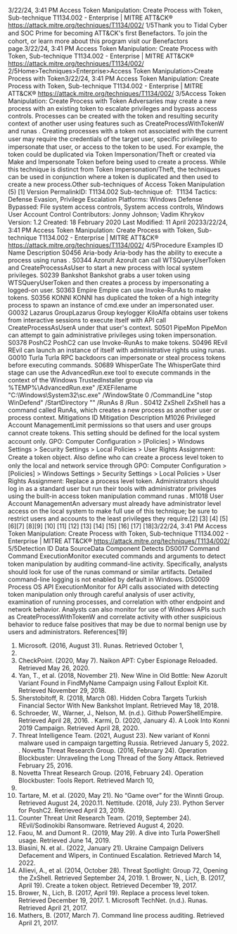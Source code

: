 3/22/24, 3:41 PM Access Token Manipulation: Create Process with Token, Sub-technique T1134.002 - Enterprise | MITRE ATT&CK®
https://attack.mitre.org/techniques/T1134/002/ 1/5Thank you to Tidal Cyber and SOC Prime for becoming ATT&CK's ﬁrst Benefactors. To join the cohort, or learn more about this program visit our
Benefactors page.3/22/24, 3:41 PM Access Token Manipulation: Create Process with Token, Sub-technique T1134.002 - Enterprise | MITRE ATT&CK®
https://attack.mitre.org/techniques/T1134/002/ 2/5Home>Techniques>Enterprise>Access Token Manipulation>Create Process with Token3/22/24, 3:41 PM Access Token Manipulation: Create Process with Token, Sub-technique T1134.002 - Enterprise | MITRE ATT&CK®
https://attack.mitre.org/techniques/T1134/002/ 3/5Access Token Manipulation: Create Process with Token
Adversaries may create a new process with an existing token to escalate privileges and bypass access controls. Processes can be created
with the token and resulting security context of another user using features such as CreateProcessWithTokenW and runas .
Creating processes with a token not associated with the current user may require the credentials of the target user, speciﬁc privileges to
impersonate that user, or access to the token to be used. For example, the token could be duplicated via Token Impersonation/Theft or
created via Make and Impersonate Token before being used to create a process.
While this technique is distinct from Token Impersonation/Theft, the techniques can be used in conjunction where a token is duplicated and
then used to create a new process.Other sub-techniques of Access Token Manipulation (5)
[1]
Version PermalinkID: T1134.002
Sub-technique of:  T1134
 
Tactics: Defense Evasion, Privilege Escalation
 
Platforms: Windows
 
Defense Bypassed: File system access controls, System access controls, Windows User Account Control
Contributors: Jonny Johnson; Vadim Khrykov
Version: 1.2
Created: 18 February 2020
Last Modiﬁed: 11 April 20233/22/24, 3:41 PM Access Token Manipulation: Create Process with Token, Sub-technique T1134.002 - Enterprise | MITRE ATT&CK®
https://attack.mitre.org/techniques/T1134/002/ 4/5Procedure Examples
ID Name Description
S0456 Aria-body Aria-body has the ability to execute a process using runas .
S0344 Azorult Azorult can call WTSQueryUserToken and CreateProcessAsUser to start a new process with local system
privileges.
S0239 Bankshot Bankshot grabs a user token using WTSQueryUserToken and then creates a process by impersonating a
logged-on user.
S0363 Empire Empire can use Invoke-RunAs to make tokens.
S0356 KONNI KONNI has duplicated the token of a high integrity process to spawn an instance of cmd.exe under an
impersonated user.
G0032 Lazarus
GroupLazarus Group keylogger KiloAlfa obtains user tokens from interactive sessions to execute itself with API call
CreateProcessAsUserA under that user's context.
S0501 PipeMon PipeMon can attempt to gain administrative privileges using token impersonation.
S0378 PoshC2 PoshC2 can use Invoke-RunAs to make tokens.
S0496 REvil REvil can launch an instance of itself with administrative rights using runas.
G0010 Turla Turla RPC backdoors can impersonate or steal process tokens before executing commands.
S0689 WhisperGate The WhisperGate third stage can use the AdvancedRun.exe tool to execute commands in the context of the
Windows TrustedInstaller group via %TEMP%\AdvancedRun.exe" /EXEFilename
"C:\Windows\System32\sc.exe" /WindowState 0 /CommandLine "stop WinDefend" /StartDirectory
"" /RunAs 8 /Run .
S0412 ZxShell ZxShell has a command called RunAs, which creates a new process as another user or process context.
Mitigations
ID Mitigation Description
M1026 Privileged
Account
ManagementLimit permissions so that users and user groups cannot create tokens. This setting should be deﬁned for
the local system account only. GPO: Computer Conﬁguration > [Policies] > Windows Settings > Security
Settings > Local Policies > User Rights Assignment: Create a token object. Also deﬁne who can create
a process level token to only the local and network service through GPO: Computer Conﬁguration >
[Policies] > Windows Settings > Security Settings > Local Policies > User Rights Assignment: Replace a
process level token.
Administrators should log in as a standard user but run their tools with administrator privileges using the
built-in access token manipulation command runas .
M1018 User Account
ManagementAn adversary must already have administrator level access on the local system to make full use of this
technique; be sure to restrict users and accounts to the least privileges they require.[2]
[3]
[4]
[5]
[6][7]
[8][9]
[10]
[11]
[12]
[13]
[14]
[15]
[16]
[17]
[18]3/22/24, 3:41 PM Access Token Manipulation: Create Process with Token, Sub-technique T1134.002 - Enterprise | MITRE ATT&CK®
https://attack.mitre.org/techniques/T1134/002/ 5/5Detection
ID Data SourceData Component Detects
DS0017 Command Command
ExecutionMonitor executed commands and arguments to detect token manipulation by auditing
command-line activity. Speciﬁcally, analysts should look for use of the runas command or
similar artifacts. Detailed command-line logging is not enabled by default in Windows.
DS0009 Process OS API
ExecutionMonitor for API calls associated with detecting token manipulation only through careful
analysis of user activity, examination of running processes, and correlation with other
endpoint and network behavior. Analysts can also monitor for use of Windows APIs such as
CreateProcessWithTokenW and correlate activity with other suspicious behavior to reduce
false positives that may be due to normal benign use by users and administrators.
References[19]
1. Microsoft. (2016, August 31). Runas. Retrieved October 1,
2021.
2. CheckPoint. (2020, May 7). Naikon APT: Cyber Espionage
Reloaded. Retrieved May 26, 2020.
3. Yan, T., et al. (2018, November 21). New Wine in Old Bottle:
New Azorult Variant Found in FindMyName Campaign using
Fallout Exploit Kit. Retrieved November 29, 2018.
4. Sherstobitoff, R. (2018, March 08). Hidden Cobra Targets
Turkish Financial Sector With New Bankshot Implant.
Retrieved May 18, 2018.
5. Schroeder, W., Warner, J., Nelson, M. (n.d.). Github
PowerShellEmpire. Retrieved April 28, 2016.
 . Karmi, D. (2020, January 4). A Look Into Konni 2019
Campaign. Retrieved April 28, 2020.
7. Threat Intelligence Team. (2021, August 23). New variant of
Konni malware used in campaign targetting Russia. Retrieved
January 5, 2022.
 . Novetta Threat Research Group. (2016, February 24).
Operation Blockbuster: Unraveling the Long Thread of the
Sony Attack. Retrieved February 25, 2016.
9. Novetta Threat Research Group. (2016, February 24).
Operation Blockbuster: Tools Report. Retrieved March 10,
2016.
10. Tartare, M. et al. (2020, May 21). No “Game over” for the
Winnti Group. Retrieved August 24, 2020.11. Nettitude. (2018, July 23). Python Server for PoshC2.
Retrieved April 23, 2019.
12. Counter Threat Unit Research Team. (2019, September 24).
REvil/Sodinokibi Ransomware. Retrieved August 4, 2020.
13. Faou, M. and Dumont R.. (2019, May 29). A dive into Turla
PowerShell usage. Retrieved June 14, 2019.
14. Biasini, N. et al.. (2022, January 21). Ukraine Campaign
Delivers Defacement and Wipers, in Continued Escalation.
Retrieved March 14, 2022.
15. Allievi, A., et al. (2014, October 28). Threat Spotlight: Group 72,
Opening the ZxShell. Retrieved September 24, 2019.
1 . Brower, N., Lich, B. (2017, April 19). Create a token object.
Retrieved December 19, 2017.
17. Brower, N., Lich, B. (2017, April 19). Replace a process level
token. Retrieved December 19, 2017.
1 . Microsoft TechNet. (n.d.). Runas. Retrieved April 21, 2017.
19. Mathers, B. (2017, March 7). Command line process auditing.
Retrieved April 21, 2017.